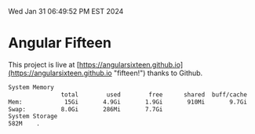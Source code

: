 Wed Jan 31 06:49:52 PM EST 2024

# Angular Fifteen


This project is live at [https://angularsixteen.github.io](https://angularsixteen.github.io "fifteen!") thanks to Github.

```bash
System Memory
               total        used        free      shared  buff/cache   available
Mem:            15Gi       4.9Gi       1.9Gi       910Mi       9.7Gi        10Gi
Swap:          8.0Gi       286Mi       7.7Gi
System Storage
582M	.
```
```bash

